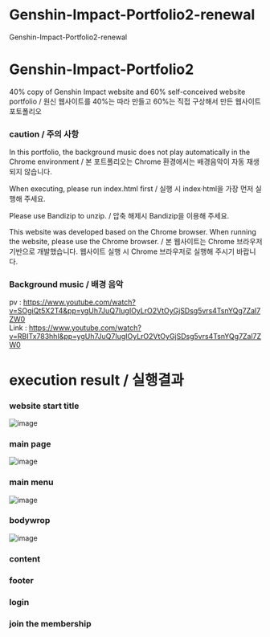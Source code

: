 # Genshin-Impact-Portfolio2-renewal
Genshin-Impact-Portfolio2-renewal 

# Genshin-Impact-Portfolio2
40% copy of Genshin Impact website and 60% self-conceived website portfolio / 원신 웹사이트를 40%는 따라 만들고 60%는 직접 구상해서 만든 웹사이트 포토폴리오<br>
<h3>caution / 주의 사항</h3>
<p> In this portfolio, the background music does not play automatically in the Chrome environment / 본 포트폴리오는 Chrome 환경에서는 배경음악이 자동 재생되지 않습니다.</p>
<P> When executing, please run index.html first / 실행 시 index·html을 가장 먼저 실행해 주세요.</P>
<p>Please use Bandizip to unzip. / 압축 해제시 Bandizip을 이용해 주세요.</p>
<p>This website was developed based on the Chrome browser. When running the website, please use the Chrome browser. / 본 웹사이트는 Chrome 브라우저 기반으로 개발했습니다. 웹사이트 실행 시 Chrome 브라우저로 실행해 주시기 바랍니다.</p>


### Background music / 배경 음악
 pv : https://www.youtube.com/watch?v=SOgiQt5X2T4&pp=ygUh7JuQ7IugIOyLrO2VtOyGjSDsg5vrs4TsnYQg7Zal7ZW0<br>
 Link : https://www.youtube.com/watch?v=RBITx783hhI&pp=ygUh7JuQ7IugIOyLrO2VtOyGjSDsg5vrs4TsnYQg7Zal7ZW0

# execution result / 실행결과

### website start title
![image](https://github.com/edaild/Genshin-Impact-Portfolio2/assets/109999749/05c33b7f-da90-4e3e-8a09-11750fae6552)

### main page
![image](https://github.com/edaild/Genshin-Impact-Portfolio2/assets/109999749/bb5ccb3b-d3de-4f82-ad28-367f79c71cb9)

### main menu
![image](https://github.com/edaild/Genshin-Impact-Portfolio2/assets/109999749/a59d1e4a-a432-4460-9975-fc92cee26e6d)

### bodywrop
![image](https://github.com/edaild/Genshin-Impact-Portfolio2/assets/109999749/84f209b8-463e-434c-9da9-b248ac825282)

### content








### footer


### login


### join the membership

